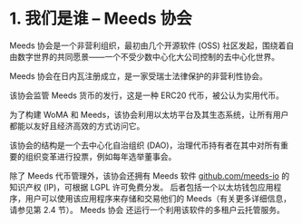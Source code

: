
# 1. 我们是谁 – Meeds 协会

Meeds 协会是一个非营利组织，最初由几个开源软件 (OSS) 社区发起，围绕着自由数字世界的共同愿景——一个不受少数中心化大公司控制的去中心化世界。

Meeds 协会在日内瓦注册成立，是一家受瑞士法律保护的非营利性协会。

该协会监管 Meeds 货币的发行，这是一种 ERC20 代币，被公认为实用代币。

为了构建 WoMA 和 Meeds，该协会利用以太坊平台及其生态系统，让所有用户都能以友好且经济高效的方式访问它。

该协会的结构是一个去中心化自治组织 (DAO)，治理代币持有者在其中对所有重要的组织变革进行投票，例如每年选举董事会。

除了 Meeds 代币管理外，该协会还拥有 Meeds 软件 [github.com/meeds-io](https://github.com/meeds-io) 的知识产权 (IP)，可根据 LGPL 许可免费分发。 后者包括一个以太坊钱包应用程序，用户可以使用该应用程序来存储和交易他们的 Meeds（有关更多详细信息，请参见第 2.4 节）。 Meeds 协会 还运行一个利用该软件的多租户云托管服务。
